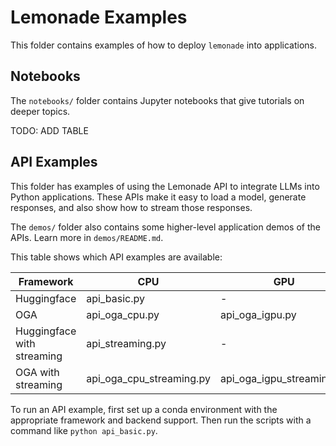 # Lemonade Examples

This folder contains examples of how to deploy `lemonade` into applications. 

## Notebooks

The `notebooks/` folder contains Jupyter notebooks that give tutorials on deeper topics.

TODO: ADD TABLE

## API Examples

This folder has examples of using the Lemonade API to integrate LLMs into Python applications. These APIs make it easy to load a model, generate responses, and also show how to stream those responses.

The `demos/` folder also contains some higher-level application demos of the APIs. Learn more in `demos/README.md`.

This table shows which API examples are available:

| Framework                  | CPU                       | GPU              | NPU             | Hybrid             |
|----------------------------|---------------------------|------------------|-----------------|--------------------|
| Huggingface                | api_basic.py              | -                | -               | -                  |
| OGA                        | api_oga_cpu.py            | api_oga_igpu.py | api_oga_npu.py | api_oga_hybrid.py |
| Huggingface with streaming | api_streaming.py          | -                | -               | -                  |
| OGA with streaming         | api_oga_cpu_streaming.py  | api_oga_igpu_streaming.py | api_oga_npu_streaming.py | api_oga_hybrid_streaming.py |

To run an API example, first set up a conda environment with the appropriate framework and backend support. Then run the scripts with a command like `python api_basic.py`.

<!--This file was originally licensed under Apache 2.0. It has been modified.
Modifications Copyright (c) 2025 AMD-->
